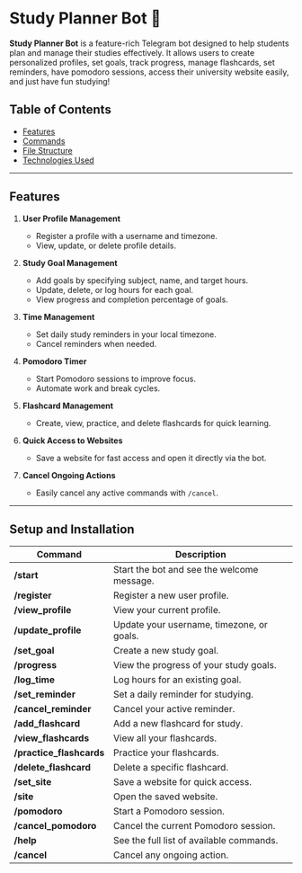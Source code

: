 # Study Planner Bot 🤖

**Study Planner Bot** is a feature-rich Telegram bot designed to help students plan and manage their studies effectively. It allows users to create personalized profiles, set goals, track progress, manage flashcards, set reminders, have pomodoro sessions, access their university website easily, and just have fun studying!

## Table of Contents

- [Features](#features)
- [Commands](#commands)
- [File Structure](#file-structure)
- [Technologies Used](#technologies-used)

---

## Features

1. **User Profile Management**  
   - Register a profile with a username and timezone.  
   - View, update, or delete profile details.

2. **Study Goal Management**  
   - Add goals by specifying subject, name, and target hours.  
   - Update, delete, or log hours for each goal.  
   - View progress and completion percentage of goals.

3. **Time Management**  
   - Set daily study reminders in your local timezone.  
   - Cancel reminders when needed.

4. **Pomodoro Timer**  
   - Start Pomodoro sessions to improve focus.  
   - Automate work and break cycles.

5. **Flashcard Management**  
   - Create, view, practice, and delete flashcards for quick learning.

6. **Quick Access to Websites**  
   - Save a website for fast access and open it directly via the bot.

7. **Cancel Ongoing Actions**  
   - Easily cancel any active commands with `/cancel`.

---

## Setup and Installation

| Command               | Description                                                                 |
|-----------------------|-----------------------------------------------------------------------------|
| **/start**            | Start the bot and see the welcome message.                                 |
| **/register**         | Register a new user profile.                                               |
| **/view_profile**     | View your current profile.                                                 |
| **/update_profile**   | Update your username, timezone, or goals.                                  |
| **/set_goal**         | Create a new study goal.                                                   |
| **/progress**         | View the progress of your study goals.                                     |
| **/log_time**         | Log hours for an existing goal.                                            |
| **/set_reminder**     | Set a daily reminder for studying.                                         |
| **/cancel_reminder**  | Cancel your active reminder.                                               |
| **/add_flashcard**    | Add a new flashcard for study.                                             |
| **/view_flashcards**  | View all your flashcards.                                                  |
| **/practice_flashcards** | Practice your flashcards.                                               |
| **/delete_flashcard** | Delete a specific flashcard.                                               |
| **/set_site**         | Save a website for quick access.                                           |
| **/site**             | Open the saved website.                                                   |
| **/pomodoro**         | Start a Pomodoro session.                                                 |
| **/cancel_pomodoro**  | Cancel the current Pomodoro session.                                       |
| **/help**             | See the full list of available commands.                                  |
| **/cancel**           | Cancel any ongoing action.                                                |
